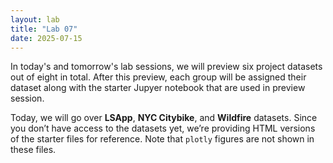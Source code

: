 ```yaml
---
layout: lab
title: "Lab 07"
date: 2025-07-15
---
```

In today's and tomorrow's lab sessions, we will preview six project datasets out of eight in total. After this preview, each group will be assigned their dataset along with the starter Jupyer notebook that are used in preview session.

Today, we will go over **LSApp**, **NYC Citybike**, and **Wildfire** datasets. Since you don’t have access to the datasets yet, we’re providing HTML versions of the starter files for reference. Note that `plotly` figures are not shown in these files.
